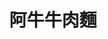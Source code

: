---
title: "阿牛牛肉麵"
description: "阿牛牛肉麵"
layout: shop
keywords:
  - 美食競賽
  - 台灣美食
  - 美食精選
datePublished: "2025-06-30"
dateModified: "2025-07-03"
city: "台東縣"
district: "台東市"
address: "950台東縣台東市中華路一段83號"
phone: "089348830"
geo: "22.759193343429246, 121.15795717164498"
google_map: "https://maps.app.goo.gl/HerFrbwTxPr67V2t5"
footinder: "https://footinder.com.tw/%E5%8F%B0%E6%9D%B1%E7%B8%A3%E5%8F%B0%E6%9D%B1%E5%B8%82/177872/"
official: "https://089-348830.weebly.com/"
award:
  - name: "台北國際牛肉麵節"
    year: "2024"
    entries:
      - group: "鮮食組"
        cooking_style: "清燉"
        rank: "銀牌"
      - group: "鮮食組"
        cooking_style: "樂齡創意"
        rank: "金牌"
      - group: "調理包組"
        cooking_style: "紅燒"
        rank: ""
      - group: "調理包組"
        cooking_style: "清燉"
        rank: ""

---